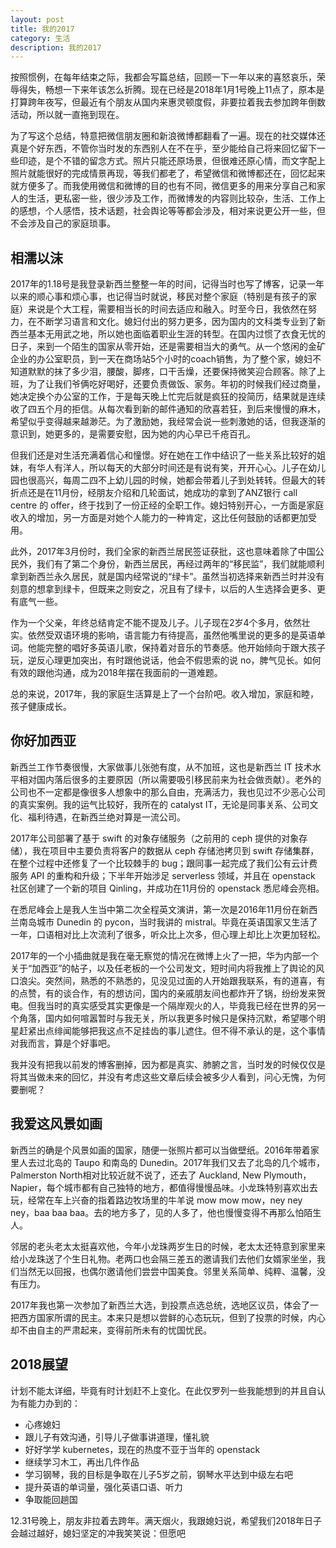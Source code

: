 ```yaml
---
layout: post
title: 我的2017
category: 生活
description: 我的2017
---
```


按照惯例，在每年结束之际，我都会写篇总结，回顾一下一年以来的喜怒哀乐，荣辱得失，畅想一下来年该怎么折腾。现在已经是2018年1月1号晚上11点了，原本是打算跨年夜写，但最近有个朋友从国内来惠灵顿度假，非要拉着我去参加跨年倒数活动，所以就一直拖到现在。

为了写这个总结，特意把微信朋友圈和新浪微博都翻看了一遍。现在的社交媒体还真是个好东西，不管你当时发的东西别人在不在乎，至少能给自己将来回忆留下一些印迹，是个不错的留念方式。照片只能还原场景，但很难还原心情，而文字配上照片就能很好的完成情景再现，等我们都老了，希望微信和微博都还在，回忆起来就方便多了。而我使用微信和微博的目的也有不同，微信更多的用来分享自己和家人的生活，更私密一些，很少涉及工作，而微博发的内容则比较杂，生活、工作上的感想，个人感悟，技术话题，社会舆论等等都会涉及，相对来说更公开一些，但不会涉及自己的家庭琐事。

## 相濡以沫

2017年的1.18号是我登录新西兰整整一年的时间，记得当时也写了博客，记录一年以来的顺心事和烦心事，也记得当时就说，移民对整个家庭（特别是有孩子的家庭）来说是个大工程，需要相当长的时间去适应和融入。时至今日，我依然在努力，在不断学习语言和文化。媳妇付出的努力更多，因为国内的文科类专业到了新西兰基本无用武之地，所以她也面临着职业生涯的转型。在国内过惯了衣食无忧的日子，来到一个陌生的国家从零开始，还是需要相当大的勇气。从一个悠闲的金矿企业的办公室职员，到一天在商场站5个小时的coach销售，为了整个家，媳妇不知道默默的抹了多少泪，腰酸，脚疼，口干舌燥，还要保持微笑迎合顾客。除了上班，为了让我们爷俩吃好喝好，还要负责做饭、家务。年初的时候我们经过商量，她决定换个办公室的工作，于是每天晚上忙完后就是疯狂的投简历，结果就是连续收了四五个月的拒信。从每次看到新的邮件通知的欣喜若狂，到后来慢慢的麻木，希望似乎变得越来越渺茫。为了激励她，我经常会说一些刺激她的话，但我逐渐的意识到，她更多的，是需要安慰，因为她的内心早已千疮百孔。

但我们还是对生活充满着信心和憧憬。好在她在工作中结识了一些关系比较好的姐妹，有华人有洋人，所以每天的大部分时间还是有说有笑，开开心心。儿子在幼儿园也很高兴，每周二四不上幼儿园的时候，她都会带着儿子到处转转。但最大的转折点还是在11月份，经朋友介绍和几轮面试，她成功的拿到了ANZ银行 call centre 的 offer，终于找到了一份正经的全职工作。媳妇特别开心，一方面是家庭收入的增加，另一方面是对她个人能力的一种肯定，这比任何鼓励的话都更加受用。

此外，2017年3月份时，我们全家的新西兰居民签证获批，这也意味着除了中国公民外，我们有了第二个身份，新西兰居民，再经过两年的“移民监”，我们就能顺利拿到新西兰永久居民，就是国内经常说的“绿卡”。虽然当初选择来新西兰时并没有刻意的想拿到绿卡，但既来之则安之，况且有了绿卡，以后的人生选择会更多、更有底气一些。

作为一个父亲，年终总结肯定不能不提及儿子。儿子现在2岁4个多月，依然壮实。依然受双语环境的影响，语言能力有待提高，虽然他嘴里说的更多的是英语单词。他能完整的唱好多英语儿歌，保持着对音乐的节奏感。他开始倾向于跟大孩子玩，逆反心理更加突出，有时跟他说话，他会不假思索的说 no，脾气见长。如何有效的跟他沟通，成为2018年摆在我面前的一道难题。

总的来说，2017年，我的家庭生活算是上了一个台阶吧。收入增加，家庭和睦，孩子健康成长。

## 你好加西亚

新西兰工作节奏很慢，大家做事儿张弛有度，从不加班，这也是新西兰 IT 技术水平相对国内落后很多的主要原因（所以需要吸引移民前来为社会做贡献）。老外的公司也不一定都是像很多人想象中的那么自由，充满活力，我也见过不少恶心公司的真实案例。我的运气比较好，我所在的 catalyst IT，无论是同事关系、公司文化、福利待遇，在新西兰绝对算是一流公司。

2017年公司部署了基于 swift 的对象存储服务（之前用的 ceph 提供的对象存储），我在项目中主要负责将客户的数据从 ceph 存储池拷贝到 swift 存储集群，在整个过程中还修复了一个比较棘手的 bug；跟同事一起完成了我们公有云计费服务 API 的重构和升级；下半年开始涉足 serverless 领域，并且在 openstack 社区创建了一个新的项目 Qinling，并成功在11月份的 openstack 悉尼峰会亮相。

在悉尼峰会上是我人生当中第二次全程英文演讲，第一次是2016年11月份在新西兰南岛城市 Dunedin 的 pycon，当时我讲的 mistral。毕竟在英语国家又生活了一年，口语相对比上次流利了很多，听众比上次多，但心理上却比上次更加轻松。

2017年的一个小插曲就是我在毫无察觉的情况在微博上火了一把，华为内部一个关于“加西亚”的帖子，以及任老板的一个公司发文，短时间内将我推上了舆论的风口浪尖。突然间，熟悉的不熟悉的，见没见过面的人开始跟我联系，有的道喜，有的点赞，有的谈合作，有的想访问，国内的亲戚朋友间也都炸开了锅，纷纷发来贺电。但我当时的真实感受其实更像是一个隔岸观火的人，毕竟我已经在世界的另一个角落，国内如何喧嚣暂时与我无关，所以我更多时候只是保持沉默，希望哪个明星赶紧出点绯闻能够把我这点不足挂齿的事儿遮住。但不得不承认的是，这个事情对我而言，算是个好事吧。

我并没有把我以前发的博客删掉，因为都是真实、肺腑之言，当时发的时候仅仅是将其当做未来的回忆，并没有考虑这些文章后续会被多少人看到，问心无愧，为何要删呢？

## 我爱这风景如画

新西兰的确是个风景如画的国家，随便一张照片都可以当做壁纸。2016年带着家里人去过北岛的 Taupo 和南岛的 Dunedin。2017年我们又去了北岛的几个城市，Palmerston North相对比较近就不说了，还去了 Auckland, New Plymouth，Napier，每个城市都有自己独特的地方，都值得慢慢品味。小龙珠特别喜欢出去玩，经常在车上兴奋的指着路边牧场里的牛羊说 mow mow mow，ney ney ney，baa baa baa。去的地方多了，见的人多了，他也慢慢变得不再那么怕陌生人。

邻居的老头老太太挺喜欢他，今年小龙珠两岁生日的时候，老太太还特意到家里来给小龙珠送了个生日礼物。老两口也会隔三差五的邀请我们去他们女婿家坐坐，我们当然无以回报，也偶尔邀请他们尝尝中国美食。邻里关系简单、纯粹、温馨，没有压力。

2017年我也第一次参加了新西兰大选，到投票点选总统，选地区议员，体会了一把西方国家所谓的民主。本来只是想以尝鲜的心态玩玩，但到了投票的时候，内心却不由自主的严肃起来，变得前所未有的忧国忧民。

## 2018展望

计划不能太详细，毕竟有时计划赶不上变化。在此仅罗列一些我能想到的并且自认为有能力办到的：

- 心疼媳妇
- 跟儿子有效沟通，引导儿子做事讲道理，懂礼貌
- 好好学学 kubernetes，现在的热度不亚于当年的 openstack
- 继续学习木工，再出几件作品
- 学习钢琴，我的目标是争取在儿子5岁之前，钢琴水平达到中级左右吧
- 提升英语的单词量，强化英语口语、听力
- 争取能回趟国

12.31号晚上，朋友非拉着去跨年。满天烟火，我跟媳妇说，希望我们2018年日子会越过越好，媳妇坚定的冲我笑笑说：但愿吧
